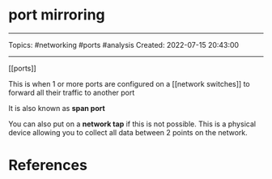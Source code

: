 # port mirroring
---
Topics: #networking #ports #analysis
Created: 2022-07-15 20:43:00

---

[[ports]]

This is when 1 or more ports are configured on a [[network switches]] to forward all their traffic to another port

It is also known as **span port**

You can also put on a **network tap** if this is not possible. This is a physical device allowing you to collect all data between 2 points on the network.

# References
